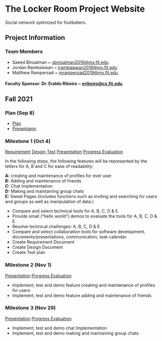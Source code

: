# The Locker Room Project Website

 Social network optimized for footballers.
 
 
 
## Project Information

### Team Members

 * Saeed Binsalman <span style="color: black;">~ sbinsalman2019@my.fit.edu</span>
 * Jordan Ramkalawan <span style="color: black;">~ jramkalawan2018@my.fit.edu</span>
 * Matthew Rampersad <span style="color: black;">~ mrampersad2019@my.fit.edu</span>

#### Faculty Sponsor: Dr. Eraldo Ribeiro ~ eribeiro@cs.fit.edu
 
## Fall 2021
 
### Plan (Sep 8)
 * [Plan](TLR_Project_Plan.pdf)
 * [Presentaion](TLR_Presentation.pdf)
 
### Milestone 1 (Oct 4)
  
 [Requirement]()
 [Desgin]()
 [Test]()
 [Presentation]()
 [Progress Evaluation]()

 In the following steps, the following features will be represented by the letters for A, B and C for ease of readability:

<span style="font-weight:bold;">A:</span> creating and maintenance of profiles for ever user \
<span style="font-weight:bold;">B:</span>  Adding and maintenance of friends \
<span style="font-weight:bold;">C:</span>  Chat Implementation \
<span style="font-weight:bold;">D:</span>  Making and maintaining group chats \
<span style="font-weight:bold;">E:</span>  Sweat Pages (includes functions such as inviting and searching for users and groups as well as manipulation of data.) 

 * Compare and select technical tools for A, B, C, D & E.
 * Provide small (“hello world”) demos to evaluate the tools for A, B, C, D & E.
 * Resolve technical challenges: A, B, C, D & E.
 * Compare and select collaboration tools for software development, documents/presentations, communication, task calendar
 * Create Requirement Document
 * Create Design Document
 * Create Test plan



### Milestone 2 (Nov 1)
  
 [Presentation]()
 [Progress Evaluation]()

 * Implement, test and demo feature creating and maintenance of profiles for users
 * Implement, test and demo feature adding and maintenance of friends


 
### Milestone 3 (Nov 29)
 
 [Presentation]()
 [Progress Evaluation]()

 * Implement, test and demo chat Implementation
 * Implement, test and demo making and maintaining group chats


